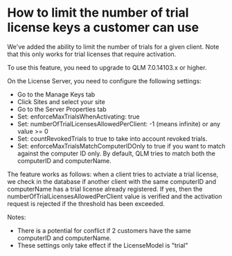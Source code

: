 # How to limit the number of trial license keys a customer can use

We've added the ability to limit the number of trials for a given client. Note that this only works for trial licenses that require activation.

To use this feature, you need to upgrade to QLM 7.0.14103.x or higher.

On the License Server, you need to configure the following settings:

* Go to the Manage Keys tab
* Click Sites and select your site
* Go to the Server Properties tab
* Set: enforceMaxTrialsWhenActivating: true
* Set: numberOfTrialLicensesAllowedPerClient: -1 (means infinite) or any value >= 0
* Set: countRevokedTrials to true to take into account revoked trials.
* Set: enforceMaxTrialsMatchComputerIDOnly to true if you want to match against the computer ID only. By default, QLM tries to match both the computerID and computerName.

The feature works as follows: when a client tries to actviate a trial license, we check in the database if another client with the same computerID and computerName has a trial license already registered. If yes, then the numberOfTrialLicensesAllowedPerClient value is verified and the activation request is rejected if the threshold has been exceeded.

Notes:

* There is a potential for conflict if 2 customers have the same computerID and computerName.
* These settings only take effect if the LicenseModel is "trial"
